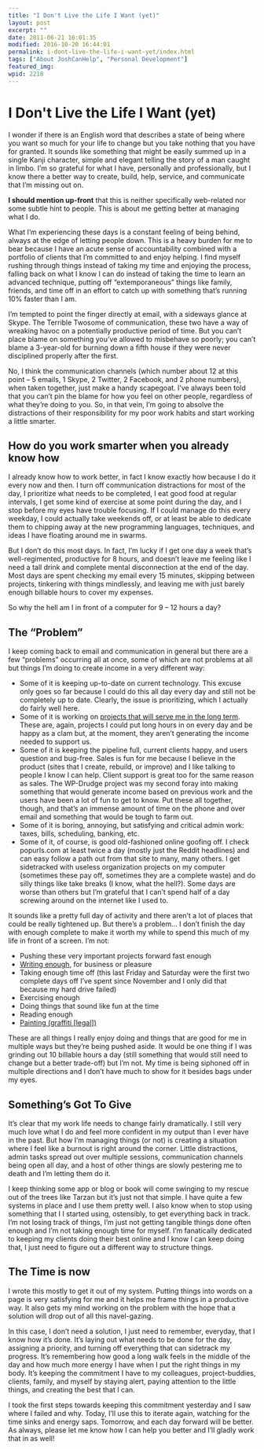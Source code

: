 ```yaml
---
title: "I Don't Live the Life I Want (yet)"
layout: post
excerpt: ""
date: 2011-06-21 16:01:35
modified: 2016-10-20 16:44:01
permalink: i-dont-live-the-life-i-want-yet/index.html
tags: ["About JoshCanHelp", "Personal Development"]
featured_img:
wpid: 2218
---
```


# I Don't Live the Life I Want (yet)

I wonder if there is an English word that describes a state of being where you want so much for your life to change but you take nothing that you have for granted. It sounds like something that might be easily summed up in a single Kanji character, simple and elegant telling the story of a man caught in limbo. I’m so grateful for what I have, personally and professionally, but I know there a better way to create, build, help, service, and communicate that I’m missing out on.

**I should mention up-front** that this is neither specifically web-related nor some subtle hint to people. This is about me getting better at managing what I do.

What I’m experiencing these days is a constant feeling of being behind, always at the edge of letting people down. This is a heavy burden for me to bear because I have an acute sense of accountability combined with a portfolio of clients that I’m committed to and enjoy helping. I find myself rushing through things instead of taking my time and enjoying the process, falling back on what I know I can do instead of taking the time to learn an advanced technique, putting off “extemporaneous” things like family, friends, and time off in an effort to catch up with something that’s running 10% faster than I am.

I’m tempted to point the finger directly at email, with a sideways glance at Skype. The Terrible Twosome of communication, these two have a way of wreaking havoc on a potentially productive period of time. But you can’t place blame on something you’ve allowed to misbehave so poorly; you can’t blame a 3-year-old for burning down a fifth house if they were never disciplined properly after the first.

No, I think the communication channels (which number about 12 at this point – 5 emails, 1 Skype, 2 Twitter, 2 Facebook, and 2 phone numbers), when taken together, just make a handy scapegoat. I’ve always been told that you can’t pin the blame for how you feel on other people, regardless of what they’re doing to you. So, in that vein, I’m going to absolve the distractions of their responsibility for my poor work habits and start working a little smarter.

How do you work smarter when you already know how
-------------------------------------------------

I already know how to work better, in fact I know exactly how because I do it every now and then. I turn off communication distractions for most of the day, I prioritize what needs to be completed, I eat good food at regular intervals, I get some kind of exercise at some point during the day, and I stop before my eyes have trouble focusing. If I could manage do this every weekday, I could actually take weekends off, or at least be able to dedicate them to chipping away at the new programming languages, techniques, and ideas I have floating around me in swarms.

But I don’t do this most days. In fact, I’m lucky if I get one day a week that’s well-regimented, productive for 8 hours, and doesn’t leave me feeling like I need a tall drink and complete mental disconnection at the end of the day. Most days are spent checking my email every 15 minutes, skipping between projects, tinkering with things mindlessly, and leaving me with just barely enough billable hours to cover my expenses.

So why the hell am I in front of a computer for 9 – 12 hours a day?

The “Problem”
-------------

I keep coming back to email and communication in general but there are a few “problems” occurring all at once, some of which are not problems at all but things I’m doing to create income in a very different way:

- Some of it is keeping up-to-date on current technology. This excuse only goes so far because I could do this all day every day and still not be completely up to date. Clearly, the issue is prioritizing, which I actually do fairly well here.
- Some of it is working on [projects that will serve me in the long term](/getscientific-is-alive/ "It Actually Happened – GetScientific is Alive!"). These are, again, projects I could put long hours in on every day and be happy as a clam but, at the moment, they aren’t generating the income needed to support us.
- Some of it is keeping the pipeline full, current clients happy, and users question and bug-free. Sales is fun for me because I believe in the product (sites that I create, rebuild, or improve) and I like talking to people I know I can help. Client support is great too for the same reason as sales. The WP-Drudge project was my second foray into making something that would generate income based on previous work and the users have been a lot of fun to get to know. Put these all together, though, and that’s an immense amount of time on the phone and over email and something that would be tough to farm out.
- Some of it is boring, annoying, but satisfying and critical admin work: taxes, bills, scheduling, banking, etc.
- Some of it, of course, is good old-fashioned online goofing off. I check popurls.com at least twice a day (mostly just the Reddit headlines) and can easy follow a path out from that site to many, many others. I get sidetracked with useless organization projects on my computer (sometimes these pay off, sometimes they are a complete waste) and do silly things like take breaks (I know, what the hell?). Some days are worse than others but I’m grateful that I can’t spend half of a day screwing around on the internet like I used to.

It sounds like a pretty full day of activity and there aren’t a lot of places that could be really tightened up. But there’s a problem… I don’t finish the day with enough complete to make it worth my while to spend this much of my life in front of a screen. I’m not:

- Pushing these very important projects forward fast enough
- [Writing enough](/3-things-that-help-me-to-write-quality-content/ "3 things that help me to write quality content"), for business or pleasure
- Taking enough time off (this last Friday and Saturday were the first two complete days off I’ve spent since November and I only did that because my hard drive failed)
- Exercising enough
- Doing things that sound like fun at the time
- Reading enough
- [Painting (graffiti \[legal\])](/a-beautiful-day-a-piece-of-pressboard-some-montana-gold-and-an-illustration/ "A beautiful day, a piece of pressboard, some Montana Gold, and an illustration")

These are all things I really enjoy doing and things that are good for me in multiple ways but they’re being pushed aside. It would be one thing if I was grinding out 10 billable hours a day (still something that would still need to change but a better trade-off) but I’m not. My time is being siphoned off in multiple directions and I don’t have much to show for it besides bags under my eyes.

Something’s Got To Give
-----------------------

It’s clear that my work life needs to change fairly dramatically. I still very much love what I do and feel more confident in my output than I ever have in the past. But how I’m managing things (or not) is creating a situation where I feel like a burnout is right around the corner. Little distractions, admin tasks spread out over multiple sessions, communication channels being open all day, and a host of other things are slowly pestering me to death and I’m letting them do it.

I keep thinking some app or blog or book will come swinging to my rescue out of the trees like Tarzan but it’s just not that simple. I have quite a few systems in place and I use them pretty well. I also know when to stop using something that I I started using, ostensibly, to get everything back in track. I’m not losing track of things, I’m just not getting tangible things done often enough and I’m not taking enough time for myself. I’m fanatically dedicated to keeping my clients doing their best online and I know I can keep doing that, I just need to figure out a different way to structure things.

The Time is now
---------------

I wrote this mostly to get it out of my system. Putting things into words on a page is very satisfying for me and it helps me frame things in a productive way. It also gets my mind working on the problem with the hope that a solution will drop out of all this navel-gazing.

In this case, I don’t need a solution, I just need to remember, everyday, that I know how it’s done. It’s laying out what needs to be done for the day, assigning a priority, and turning off everything that can sidetrack my progress. It’s remembering how good a long walk feels in the middle of the day and how much more energy I have when I put the right things in my body. It’s keeping the commitment I have to my colleagues, project-buddies, clients, family, and myself by staying alert, paying attention to the little things, and creating the best that I can.

I took the first steps towards keeping this commitment yesterday and I saw where I failed and why. Today, I’ll use this to iterate again, watching for the time sinks and energy saps. Tomorrow, and each day forward will be better. As always, please let me know how I can help you better and I’ll gladly work that in as well!

